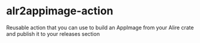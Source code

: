# alr2appimage-action
Reusable action that you can use to build an AppImage from your Alire crate and publish it to your releases section

